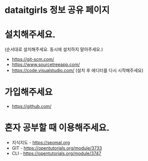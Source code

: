 # dataitgirls 정보 공유 페이지

# 설치해주세요.
(순서대로 설치해주세요. 동시에 설치하지 말아주세요.)
- https://git-scm.com/
- https://www.sourcetreeapp.com/
- https://code.visualstudio.com/ (설치 후 에디터를 다시 시작해주세요)

# 가입해주세요
- https://github.com/

# 혼자 공부할 때 이용해주세요. 
- 지식지도 - https://seomal.org
- GIT - https://opentutorials.org/module/3733
- CLI - https://opentutorials.org/module/3747

